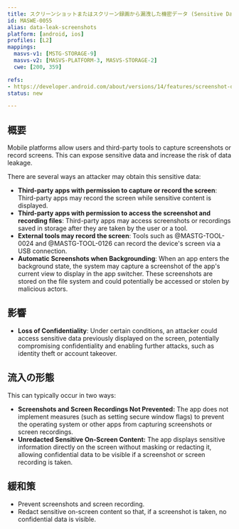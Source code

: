 ```yaml
---
title: スクリーンショットまたはスクリーン録画から漏洩した機密データ (Sensitive Data Leaked via Screenshots or Screen Recordings)
id: MASWE-0055
alias: data-leak-screenshots
platform: [android, ios]
profiles: [L2]
mappings:
  masvs-v1: [MSTG-STORAGE-9]
  masvs-v2: [MASVS-PLATFORM-3, MASVS-STORAGE-2]
  cwe: [200, 359]

refs:
- https://developer.android.com/about/versions/14/features/screenshot-detection
status: new

---
```


## 概要

Mobile platforms allow users and third-party tools to capture screenshots or record screens. This can expose sensitive data and increase the risk of data leakage.

There are several ways an attacker may obtain this sensitive data:

- **Third-party apps with permission to capture or record the screen**: Third-party apps may record the screen while sensitive content is displayed.
- **Third-party apps with permission to access the screenshot and recording files**: Third-party apps may access screenshots or recordings saved in storage after they are taken by the user or a tool.
- **External tools may record the screen**: Tools such as @MASTG-TOOL-0024 and @MASTG-TOOL-0126 can record the device's screen via a USB connection.
- **Automatic Screenshots when Backgrounding**: When an app enters the background state, the system may capture a screenshot of the app's current view to display in the app switcher. These screenshots are stored on the file system and could potentially be accessed or stolen by malicious actors.

## 影響

- **Loss of Confidentiality**: Under certain conditions, an attacker could access sensitive data previously displayed on the screen, potentially compromising confidentiality and enabling further attacks, such as identity theft or account takeover.

## 流入の形態

This can typically occur in two ways:

- **Screenshots and Screen Recordings Not Prevented:** The app does not implement measures (such as setting secure window flags) to prevent the operating system or other apps from capturing screenshots or screen recordings.
- **Unredacted Sensitive On-Screen Content:** The app displays sensitive information directly on the screen without masking or redacting it, allowing confidential data to be visible if a screenshot or screen recording is taken.

## 緩和策

- Prevent screenshots and screen recording.
- Redact sensitive on-screen content so that, if a screenshot is taken, no confidential data is visible.
